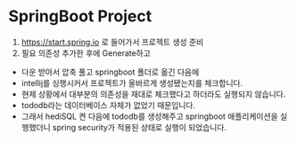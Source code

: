 # SpringBoot Project
1. https://start.spring.io 로 들어가서 프로젝트 생성 준비
2. 필요 의존성 추가한 후에 Generate하고
  - 다운 받아서 압축 풀고 springboot 폴더로 옮긴 다음에
  - intellij를 싱행시커서 프로젝트가 올바르게 생성됐는지를 체크합니다.
  - 현제 상황에서 대부분의 의존성을 재대로 체크했다고 하더라도 실행되지 않습니다.
  - tododb라는 데이터베이스 자체가 없었기 때문입니다.
  - 그래서 hediSQL 켠 다음에 tododb를 생성해주고 springboot 애플리케이션을 실행했더니 spring security가 적용된 상태로 실행이 되었습니다.
